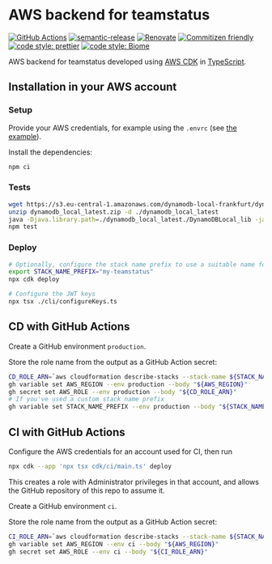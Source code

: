 # AWS backend for teamstatus

[![GitHub Actions](https://github.com/teamstatus/aws-backend/workflows/Test%20and%20Release/badge.svg)](https://github.com/teamstatus/aws-backend/actions/workflows/test-and-release.yaml)
[![semantic-release](https://img.shields.io/badge/%20%20%F0%9F%93%A6%F0%9F%9A%80-semantic--release-e10079.svg)](https://github.com/semantic-release/semantic-release)
[![Renovate](https://img.shields.io/badge/renovate-enabled-brightgreen.svg)](https://renovatebot.com)
[![Commitizen friendly](https://img.shields.io/badge/commitizen-friendly-brightgreen.svg)](http://commitizen.github.io/cz-cli/)
[![code style: prettier](https://img.shields.io/badge/code_style-prettier-ff69b4.svg)](https://github.com/prettier/prettier/)
[![code style: Biome](https://img.shields.io/badge/code_style-Biome-ffc905.svg)](https://biomejs.dev/)

AWS backend for teamstatus developed using [AWS CDK](https://aws.amazon.com/cdk)
in [TypeScript](https://www.typescriptlang.org/).

## Installation in your AWS account

### Setup

Provide your AWS credentials, for example using the `.envrc` (see
[the example](.envrc.example)).

Install the dependencies:

```bash
npm ci
```

### Tests

```bash
wget https://s3.eu-central-1.amazonaws.com/dynamodb-local-frankfurt/dynamodb_local_latest.zip
unzip dynamodb_local_latest.zip -d ./dynamodb_local_latest
java -Djava.library.path=./dynamodb_local_latest./DynamoDBLocal_lib -jar ./dynamodb_local_latest/DynamoDBLocal.jar -sharedDb -inMemory &
npm test
```

### Deploy

```bash
# Optionally, configure the stack name prefix to use a suitable name for your deployment
export STACK_NAME_PREFIX="my-teamstatus"
npx cdk deploy

# Configure the JWT keys
npx tsx ./cli/configureKeys.ts
```

## CD with GitHub Actions

Create a GitHub environment `production`.

<!-- FIXME: add CLI comment -->

Store the role name from the output as a GitHub Action secret:

```bash
CD_ROLE_ARN=`aws cloudformation describe-stacks --stack-name ${STACK_NAME_PREFIX:-teamstatus}-backend | jq -r '.Stacks[0].Outputs[] | select(.OutputKey == "cdRoleArn") | .OutputValue'`
gh variable set AWS_REGION --env production --body "${AWS_REGION}"
gh secret set AWS_ROLE --env production --body "${CD_ROLE_ARN}"
# If you've used a custom stack name prefix
gh variable set STACK_NAME_PREFIX --env production --body "${STACK_NAME_PREFIX}"
```

## CI with GitHub Actions

Configure the AWS credentials for an account used for CI, then run

```bash
npx cdk --app 'npx tsx cdk/ci/main.ts' deploy
```

This creates a role with Administrator privileges in that account, and allows
the GitHub repository of this repo to assume it.

Create a GitHub environment `ci`.

<!-- FIXME: add CLI comment -->

Store the role name from the output as a GitHub Action secret:

```bash
CI_ROLE_ARN=`aws cloudformation describe-stacks --stack-name ${STACK_NAME_PREFIX:-teamstatus}-backend-ci | jq -r '.Stacks[0].Outputs[] | select(.OutputKey == "roleArn") | .OutputValue'`
gh variable set AWS_REGION --env ci --body "${AWS_REGION}"
gh secret set AWS_ROLE --env ci --body "${CI_ROLE_ARN}"
```
